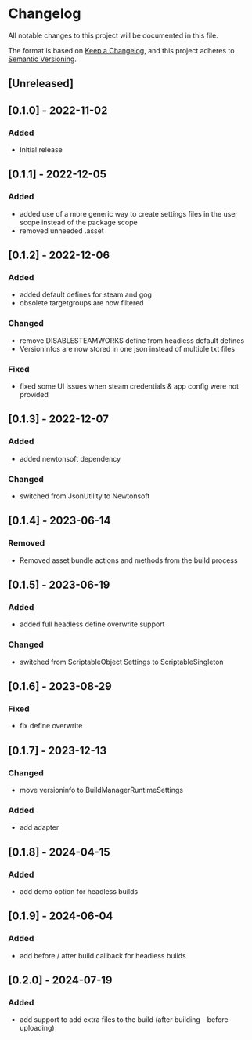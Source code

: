 # Changelog
All notable changes to this project will be documented in this file.

The format is based on [Keep a Changelog](https://keepachangelog.com/en/1.0.0/),
and this project adheres to [Semantic Versioning](https://semver.org/spec/v2.0.0.html).

## [Unreleased]

## [0.1.0] - 2022-11-02
### Added
- Initial release

## [0.1.1] - 2022-12-05
### Added
- added use of a more generic way to create settings files in the user scope instead of the package scope
- removed unneeded .asset

## [0.1.2] - 2022-12-06
### Added
- added default defines for steam and gog
- obsolete targetgroups are now filtered

### Changed
- remove DISABLESTEAMWORKS define from headless default defines
- VersionInfos are now stored in one json instead of multiple txt files

### Fixed
- fixed some UI issues when steam credentials & app config were not provided

## [0.1.3] - 2022-12-07
### Added
- added newtonsoft dependency

### Changed
- switched from JsonUtility to Newtonsoft

## [0.1.4] - 2023-06-14
### Removed
- Removed asset bundle actions and methods from the build process

## [0.1.5] - 2023-06-19
### Added
- added full headless define overwrite support

### Changed
- switched from ScriptableObject Settings to ScriptableSingleton

## [0.1.6] - 2023-08-29
### Fixed
- fix define overwrite

## [0.1.7] - 2023-12-13
### Changed
- move versioninfo to BuildManagerRuntimeSettings

### Added
- add adapter

## [0.1.8] - 2024-04-15
### Added
- add demo option for headless builds

## [0.1.9] - 2024-06-04
### Added
- add before / after build callback for headless builds

## [0.2.0] - 2024-07-19
### Added
- add support to add extra files to the build (after building - before uploading)
